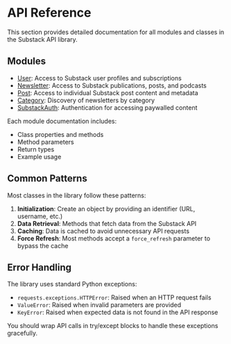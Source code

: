 # API Reference

This section provides detailed documentation for all modules and classes in the Substack API library.

## Modules

- [User](user.md): Access to Substack user profiles and subscriptions
- [Newsletter](newsletter.md): Access to Substack publications, posts, and podcasts
- [Post](post.md): Access to individual Substack post content and metadata
- [Category](category.md): Discovery of newsletters by category
- [SubstackAuth](auth.md): Authentication for accessing paywalled content

Each module documentation includes:

- Class properties and methods
- Method parameters
- Return types
- Example usage

## Common Patterns

Most classes in the library follow these patterns:

1. **Initialization**: Create an object by providing an identifier (URL, username, etc.)
2. **Data Retrieval**: Methods that fetch data from the Substack API
3. **Caching**: Data is cached to avoid unnecessary API requests
4. **Force Refresh**: Most methods accept a `force_refresh` parameter to bypass the cache

## Error Handling

The library uses standard Python exceptions:

- `requests.exceptions.HTTPError`: Raised when an HTTP request fails
- `ValueError`: Raised when invalid parameters are provided
- `KeyError`: Raised when expected data is not found in the API response

You should wrap API calls in try/except blocks to handle these exceptions gracefully.
